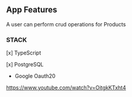 ## App Features

A user can perform crud operations for Products

### STACK

[x] TypeScript

[x] PostgreSQL

- Google Oauth20

https://www.youtube.com/watch?v=OitgkKTxht4
